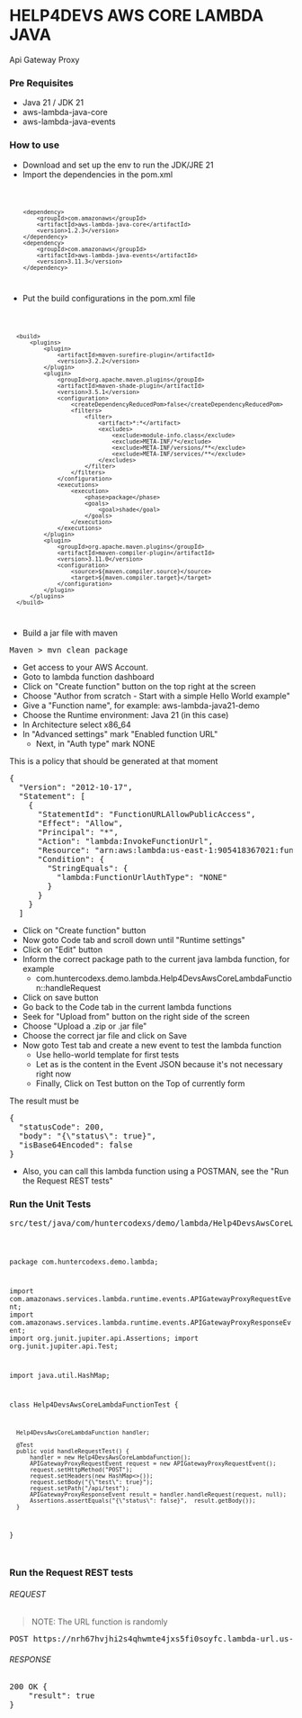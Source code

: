 # HELP4DEVS AWS CORE LAMBDA JAVA
Api Gateway Proxy

### Pre Requisites

- Java 21 / JDK 21
- aws-lambda-java-core
- aws-lambda-java-events

### How to use

- Download and set up the env to run the JDK/JRE 21
- Import the dependencies in the pom.xml

<code>

        <dependency>
            <groupId>com.amazonaws</groupId>
            <artifactId>aws-lambda-java-core</artifactId>
            <version>1.2.3</version>
        </dependency>
        <dependency>
            <groupId>com.amazonaws</groupId>
            <artifactId>aws-lambda-java-events</artifactId>
            <version>3.11.3</version>
        </dependency>

</code>

- Put the build configurations in the pom.xml file

<code>

      <build>
          <plugins>
              <plugin>
                  <artifactId>maven-surefire-plugin</artifactId>
                  <version>3.2.2</version>
              </plugin>
              <plugin>
                  <groupId>org.apache.maven.plugins</groupId>
                  <artifactId>maven-shade-plugin</artifactId>
                  <version>3.5.1</version>
                  <configuration>
                      <createDependencyReducedPom>false</createDependencyReducedPom>
                      <filters>
                          <filter>
                              <artifact>*:*</artifact>
                              <excludes>
                                  <exclude>module-info.class</exclude>
                                  <exclude>META-INF/*</exclude>
                                  <exclude>META-INF/versions/**</exclude>
                                  <exclude>META-INF/services/**</exclude>
                              </excludes>
                          </filter>
                      </filters>
                  </configuration>
                  <executions>
                      <execution>
                          <phase>package</phase>
                          <goals>
                              <goal>shade</goal>
                          </goals>
                      </execution>
                  </executions>
              </plugin>
              <plugin>
                  <groupId>org.apache.maven.plugins</groupId>
                  <artifactId>maven-compiler-plugin</artifactId>
                  <version>3.11.0</version>
                  <configuration>
                      <source>${maven.compiler.source}</source>
                      <target>${maven.compiler.target}</target>
                  </configuration>
              </plugin>
          </plugins>
      </build>

</code>

- Build a jar file with maven

<pre>
Maven > mvn clean package
</pre>

- Get access to your AWS Account.
- Goto to lambda function dashboard
- Click on "Create function" button on the top right at the screen
- Choose "Author from scratch - Start with a simple Hello World example"
- Give a "Function name", for example: aws-lambda-java21-demo
- Choose the Runtime environment: Java 21 (in this case)
- In Architecture select x86_64
- In "Advanced settings" mark "Enabled function URL"
  - Next, in "Auth type" mark NONE

This is a policy that should be generated at that moment

<pre>
{
  "Version": "2012-10-17",
  "Statement": [
    {
      "StatementId": "FunctionURLAllowPublicAccess",
      "Effect": "Allow",
      "Principal": "*",
      "Action": "lambda:InvokeFunctionUrl",
      "Resource": "arn:aws:lambda:us-east-1:905418367021:function:aws-lambda-java21-demo",
      "Condition": {
        "StringEquals": {
          "lambda:FunctionUrlAuthType": "NONE"
        }
      }
    }
  ]
</pre>

- Click on "Create function" button
- Now goto Code tab and scroll down until "Runtime settings"
- Click on "Edit" button
- Inform the correct package path to the current java lambda function, for example
    - com.huntercodexs.demo.lambda.Help4DevsAwsCoreLambdaFunction::handleRequest
- Click on save button
- Go back to the Code tab in the current lambda functions
- Seek for "Upload from" button on the right side of the screen
- Choose "Upload a .zip or .jar file"
- Choose the correct jar file and click on Save 
- Now goto Test tab and create a new event to test the lambda function 
  - Use hello-world template for first tests 
  - Let as is the content in the Event JSON because it's not necessary right now
  - Finally, Click on Test button on the Top of currently form

The result must be

<pre>
{
  "statusCode": 200,
  "body": "{\"status\": true}",
  "isBase64Encoded": false
}
</pre>

- Also, you can call this lambda function using a POSTMAN, see the "Run the Request REST tests"

### Run the Unit Tests

<pre>
src/test/java/com/huntercodexs/demo/lambda/Help4DevsAwsCoreLambdaFunctionTest.java
</pre>

<code>

  package com.huntercodexs.demo.lambda;
  
  import com.amazonaws.services.lambda.runtime.events.APIGatewayProxyRequestEvent;
  import com.amazonaws.services.lambda.runtime.events.APIGatewayProxyResponseEvent;
  import org.junit.jupiter.api.Assertions;
  import org.junit.jupiter.api.Test;
  
  import java.util.HashMap;
  
  class Help4DevsAwsCoreLambdaFunctionTest {
  
      Help4DevsAwsCoreLambdaFunction handler;
  
      @Test
      public void handleRequestTest() {
          handler = new Help4DevsAwsCoreLambdaFunction();
          APIGatewayProxyRequestEvent request = new APIGatewayProxyRequestEvent();
          request.setHttpMethod("POST");
          request.setHeaders(new HashMap<>());
          request.setBody("{\"test\": true}");
          request.setPath("/api/test");
          APIGatewayProxyResponseEvent result = handler.handleRequest(request, null);
          Assertions.assertEquals("{\"status\": false}",  result.getBody());
      }
  }

</code>

### Run the Request REST tests

###### REQUEST

> NOTE: The URL function is randomly

<pre>
POST https://nrh67hvjhi2s4qhwmte4jxs5fi0soyfc.lambda-url.us-east-1.on.aws/
</pre>

###### RESPONSE

<pre>
200 OK {
    "result": true
}
</pre>

